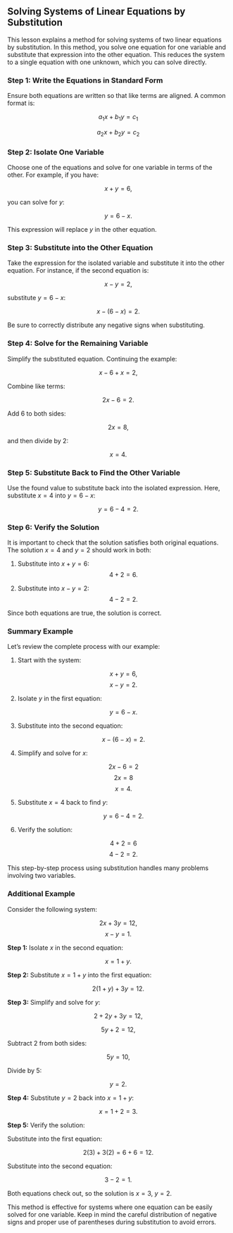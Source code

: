 ## Solving Systems of Linear Equations by Substitution

This lesson explains a method for solving systems of two linear equations by substitution. In this method, you solve one equation for one variable and substitute that expression into the other equation. This reduces the system to a single equation with one unknown, which you can solve directly.

### Step 1: Write the Equations in Standard Form

Ensure both equations are written so that like terms are aligned. A common format is:

$$
a_1x + b_1y = c_1
$$

$$
a_2x + b_2y = c_2
$$

### Step 2: Isolate One Variable

Choose one of the equations and solve for one variable in terms of the other. For example, if you have:

$$
x + y = 6,
$$

you can solve for $y$:

$$
y = 6 - x.
$$

This expression will replace $y$ in the other equation.

### Step 3: Substitute into the Other Equation

Take the expression for the isolated variable and substitute it into the other equation. For instance, if the second equation is:

$$
x - y = 2,
$$

substitute $y = 6 - x$:

$$
x - (6 - x) = 2.
$$

Be sure to correctly distribute any negative signs when substituting.

### Step 4: Solve for the Remaining Variable

Simplify the substituted equation. Continuing the example:

$$
x - 6 + x = 2,
$$

Combine like terms:

$$
2x - 6 = 2.
$$

Add 6 to both sides:

$$
2x = 8,
$$

and then divide by 2:

$$
x = 4.
$$

### Step 5: Substitute Back to Find the Other Variable

Use the found value to substitute back into the isolated expression. Here, substitute $x = 4$ into $y = 6 - x$:

$$
y = 6 - 4 = 2.
$$

### Step 6: Verify the Solution

It is important to check that the solution satisfies both original equations. The solution $x = 4$ and $y = 2$ should work in both:

1. Substitute into $x + y = 6$: $$4 + 2 = 6.$$ 

2. Substitute into $x - y = 2$: $$4 - 2 = 2.$$ 

Since both equations are true, the solution is correct.

### Summary Example

Let’s review the complete process with our example:

1. Start with the system:

   $$
   x + y = 6,
   $$
   $$
   x - y = 2.
   $$

2. Isolate $y$ in the first equation:

   $$
   y = 6 - x.
   $$

3. Substitute into the second equation:

   $$
   x - (6 - x) = 2.
   $$

4. Simplify and solve for $x$:

   $$
   2x - 6 = 2 
   $$
   $$
   2x = 8 
   $$
   $$
   x = 4.
   $$

5. Substitute $x = 4$ back to find $y$:

   $$
   y = 6 - 4 = 2.
   $$

6. Verify the solution:

   $$
   4 + 2 = 6 
   $$
   $$
   4 - 2 = 2.
   $$

This step-by-step process using substitution handles many problems involving two variables.

### Additional Example

Consider the following system:

$$
2x + 3y = 12,
$$
$$
x - y = 1.
$$

**Step 1:** Isolate $x$ in the second equation:

$$
x = 1 + y.
$$

**Step 2:** Substitute $x = 1 + y$ into the first equation:

$$
2(1 + y) + 3y = 12.
$$

**Step 3:** Simplify and solve for $y$:

$$
2 + 2y + 3y = 12,
$$

$$
5y + 2 = 12,
$$

Subtract 2 from both sides:

$$
5y = 10,
$$

Divide by 5:

$$
y = 2.
$$

**Step 4:** Substitute $y = 2$ back into $x = 1 + y$:

$$
x = 1 + 2 = 3.
$$

**Step 5:** Verify the solution:

Substitute into the first equation:

$$
2(3) + 3(2) = 6 + 6 = 12.
$$

Substitute into the second equation:

$$
3 - 2 = 1.
$$

Both equations check out, so the solution is $x = 3$, $y = 2$.

This method is effective for systems where one equation can be easily solved for one variable. Keep in mind the careful distribution of negative signs and proper use of parentheses during substitution to avoid errors.
